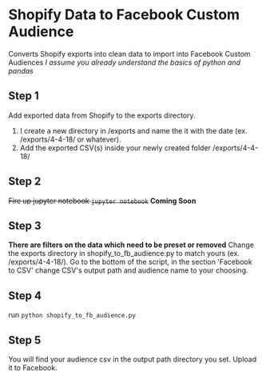 # Shopify Data to Facebook Custom Audience
Converts Shopify exports into clean data to import into Facebook Custom Audiences
*I assume you already understand the basics of python and pandas*

## Step 1
Add exported data from Shopify to the exports directory.
1. I create a new directory in /exports and name the it with the date (ex. /exports/4-4-18/ or whatever). 
2. Add the exported CSV(s) inside your newly created folder /exports/4-4-18/

## Step 2
~~Fire up jupyter notebook `jupyter notebook`~~
**Coming Soon**


## Step 3
**There are filters on the data which need to be preset or removed** 
Change the exports directory in shopify_to_fb_audience.py to match yours (ex. /exports/4-4-18/). 
Go to the bottom of the script, in the section 'Facebook to CSV' change CSV's output path and audience name to your choosing. 

## Step 4
run `python shopify_to_fb_audience.py`

## Step 5 
You will find your audience csv in the output path directory you set. Upload it to Facebook.

